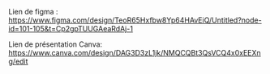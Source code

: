 Lien de figma : 
https://www.figma.com/design/TeoR65Hxfbw8Yp64HAvEiQ/Untitled?node-id=101-105&t=Cp2gpTUUGAeaRdAj-1


Lien de présentation Canva:
https://www.canva.com/design/DAG3D3zL1jk/NMQCQBt3QsVCQ4x0xEEXng/edit
